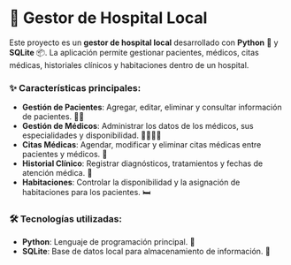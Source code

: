 # 🏥 Gestor de Hospital Local

Este proyecto es un **gestor de hospital local** desarrollado con **Python** 🐍 y **SQLite** 📦. La aplicación permite gestionar pacientes, médicos, citas médicas, historiales clínicos y habitaciones dentro de un hospital.

### ✨ Características principales:
- **Gestión de Pacientes**: Agregar, editar, eliminar y consultar información de pacientes. 🧑‍⚕️
- **Gestión de Médicos**: Administrar los datos de los médicos, sus especialidades y disponibilidad. 👨‍⚕️👩‍⚕️
- **Citas Médicas**: Agendar, modificar y eliminar citas médicas entre pacientes y médicos. 📅
- **Historial Clínico**: Registrar diagnósticos, tratamientos y fechas de atención médica. 📑
- **Habitaciones**: Controlar la disponibilidad y la asignación de habitaciones para los pacientes. 🛏️

### 🛠️ Tecnologías utilizadas:
- **Python**: Lenguaje de programación principal. 🐍
- **SQLite**: Base de datos local para almacenamiento de información. 💾



